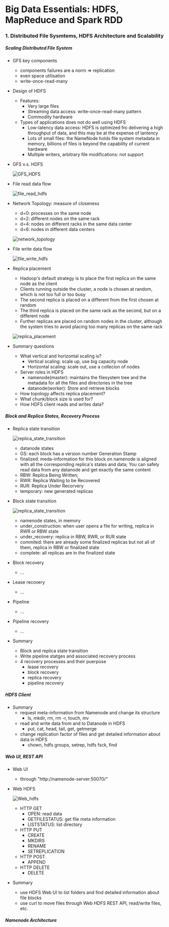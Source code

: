 # Big Data Essentials: HDFS, MapReduce and Spark RDD


### 1. Distributed File Sysmtems, HDFS Architecture and Scalability

##### Scaling Distributed File System

* GFS key components
	- components failures are a norm => replication
	- even space utilisation
	- write-once-read-many


* Design of HDFS
	- Features:
		- Very large files
		- Streaming data access: write-once-read-many pattern
		- Commodity hardware
	- Types of applications does not do well using HDFS
		- Low-latency data access: HDFS is optimized fro delivering a high throughput of data, and this may be at the expense of lantency
		- Lots of small files: the NameNode holds file system metadata in memory, billions of files is beyond the capability of current hardware
		- Multiple writers, arbitrary file modifications: not support


* GFS v.s. HDFS

	![GFS_HDFS](imgs/BDE_1_1.png)


* File read data flow

	![file_read_hdfs](imgs/BDE_1_2.png)

	
* Network Topology: measure of closeness
	- d=0: processes on the same node
	- d=2: different nodes on the same rack
	- d=4: nodes on different racks in the same data center
	- d=6: nodes in different data centers
	
	![network_topology](imgs/BDE_1_3.png)


* File write data flow

	![file_write_hdfs](imgs/BDE_1_4.png)


* Replica placement
	- Hadoop's default strategy is to place the first replica on the same node as the client
	- Clients running outside the cluster, a node is chosen at random, which is not too full or too busy
	- The second replica is placed on a different from the first chosen at random
	- The third replica is placed on the same rack as the second, but on a different node
	- Further replicas are placed on random nodes in the cluster, although the system tries to avoid placing too many replicas on the same rack
	
	![replica_placement](imgs/BDE_1_5.png)



* Summary questions
	
	- What vertical and horizontal scaling is?
		- Vertical scaling: scale up, use big capacity node
		- Horizontal scaling: scale out, use a collecion of nodes
	- Server roles in HDFS
		- namenode(master): maintains the filesystem tree and the metadata for all the files and directories in the tree
		- datanode(worker):  Store and retrieve blocks
	- How topology affects replica placement?
	- What chunk/block size is used for?
	- How HDFS client reads and writes data?


##### Block and Replica States, Recovery Process

* Replica state transition
	
	![replica_state_transition](imgs/BDE_1_6.png)

	- datanode states
	- GS: each block has a version number Generation Stamp	
	- finalized: meda-information for this block on namenode is aligned with all the corresponding replica's states and data; You can safely read data from any datanode and get exactly the same content
	- RBW: Replica Being Written; 
	- RWR: Replica Waiting to be Recovered
	- RUR: Replica Under Recorvery
	- temporary: new generated replicas


* Block state transition

	![replica_state_transition](imgs/BDE_1_7.png)

	- namenode states, in memory
	- under_construction: when user opens a file for writing, replica in RWR or RBW state
	- under_recovery: replica in RBW, RWR, or RUR state
	- commited: there are already some finalized replicas but not all of them, replica in RBW or finalized state
	- complete: all replicas are in the finalized state


* Block recovery
	- ...
* Lease recovery
	- ...
* Pipeline
	- ...
* Pipeline recovery
	- ...


* Summary
	- Block and replica state transition
	- Write pipeline statges and associated recovery process
	- 4 recovery processes and their puerpose
		- lease recovery
		- block recovery
		- replica recovery
		- pipeline recovery


##### HDFS Client

* Summary
	- request meta-information from Namenode and change its structure
		- ls, mkdir, rm, rm -r, touch, mv
	- read and write data from and to Datanode in HDFS
		- put, cat, head, tail, get, getmerge
	- change replication factor of files and get detailed information about data in HDFS
		- chown, hdfs groups, setrep, hdfs fsck, find


##### Web UI, REST API

* Web UI
	- through "http://namenode-server:50070/"


* Web HDFS
	
	![Web_hdfs](imgs/BDE_1_8.png)

	- HTTP GET
		- OPEN: read data
		- GETFILESTATUS: get file meta information
		- LISTSTATUS: list directory
	-  HTTP PUT
		- CREATE
		- MKDIRS
		- RENAME
		- SETREPLICATION
	- HTTP POST
		- APPEND
	- HTTP DELETE
		- DELETE


* Summary
	- use HDFS Web UI to list folders and find detailed information about file blocks
	- use curl to move files through Web HDFS REST API, read/write files, etc.


##### Namenode Architecture

